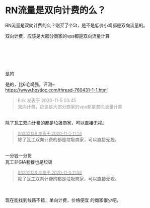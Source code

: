 # RN流量是双向计费的么？


RN流量是双向计费的么？刚买了个5t，是不是低价小鸡都是双向流量的。

双向计费，应该是大部分商家的vps都是双向流量计算<br />
<br />
<br />
<br />
<br />
&nbsp; &nbsp;&nbsp; &nbsp;&nbsp; &nbsp; <br />


是的

是的，比6毛鸡强。评测~<br />
<a href="https://www.hostloc.com/thread-760431-1-1.html" target="_blank">https://www.hostloc.com/thread-760431-1-1.html</a><img id="aimg_dJR3x" onclick="zoom(this, this.src, 0, 0, 0)" class="zoom" src="https://cdn.jsdelivr.net/gh/hishis/forum-master/public/images/patch.gif" onmouseover="img_onmouseoverfunc(this)" onload="thumbImg(this)" border="0" alt="" />

<div class="quote"><blockquote><font color="#999999">Erik 发表于 2020-11-5 03:45</font><br />
<font color="#999999">双向计费，应该是大部分商家的vps都是双向流量计算</font></blockquote></div><br />
除了瓦工双向计费的都是垃圾商家，可以直接无视。

<div class="quote"><blockquote><font size="2"><a href="https://www.hostloc.com/forum.php?mod=redirect&amp;goto=findpost&amp;pid=9405883&amp;ptid=762586" target="_blank"><font color="#999999">88232128 发表于 2020-11-5 11:56</font></a></font><br />
除了瓦工双向计费的都是垃圾商家，可以直接无视。</blockquote></div><br />
一分钱一分货<br />
瓦工非GIA套餐也是垃圾

<div class="quote"><blockquote><font size="2"><a href="https://www.hostloc.com/forum.php?mod=redirect&amp;goto=findpost&amp;pid=9405883&amp;ptid=762586" target="_blank"><font color="#999999">88232128 发表于 2020-11-5 11:56</font></a></font><br />
除了瓦工双向计费的都是垃圾商家，可以直接无视。</blockquote></div><br />
<br />
现在能找到线路不错，单向计费，价格便宜 的商家很少吧，<br />
<br />

